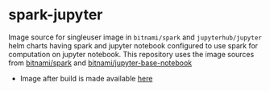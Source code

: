 # spark-jupyter
Image source for singleuser image in `bitnami/spark` and `jupyterhub/jupyter` helm charts having spark and jupyter notebook configured to use spark for computation on jupyter notebook. This repository uses the image sources from [bitnami/spark](https://github.com/bitnami/containers/tree/main/bitnami/spark) and [bitnami/jupyter-base-notebook](https://github.com/bitnami/containers/tree/main/bitnami/jupyter-base-notebook)
- Image after build is made available [here](https://hub.docker.com/r/akhil15935/spark-jupyter)
